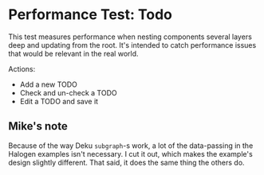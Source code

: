 # Performance Test: Todo

This test measures performance when nesting components several layers deep and updating from the root. It's intended to catch performance issues that would be relevant in the real world.

Actions:

- Add a new TODO
- Check and un-check a TODO
- Edit a TODO and save it

## Mike's note

Because of the way Deku `subgraph`-s work, a lot of the data-passing in the Halogen examples isn't necessary. I cut it out, which makes the example's design slightly different. That said, it does the same thing the others do.